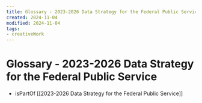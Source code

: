 ```yaml
---
title: Glossary - 2023-2026 Data Strategy for the Federal Public Service
created: 2024-11-04
modified: 2024-11-04
tags:
- creativeWork
---
```

# Glossary - 2023-2026 Data Strategy for the Federal Public Service
- isPartOf [[2023-2026 Data Strategy for the Federal Public Service]]
